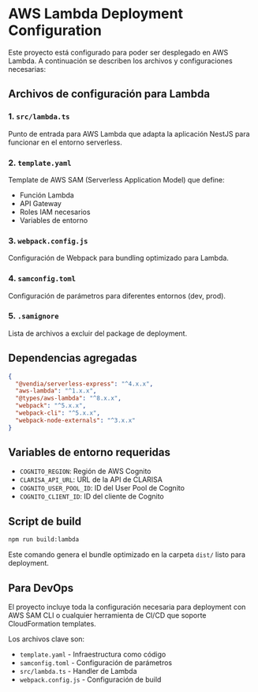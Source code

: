 # AWS Lambda Deployment Configuration

Este proyecto está configurado para poder ser desplegado en AWS Lambda. A continuación se describen los archivos y configuraciones necesarias:

## Archivos de configuración para Lambda

### 1. `src/lambda.ts`
Punto de entrada para AWS Lambda que adapta la aplicación NestJS para funcionar en el entorno serverless.

### 2. `template.yaml` 
Template de AWS SAM (Serverless Application Model) que define:
- Función Lambda
- API Gateway
- Roles IAM necesarios
- Variables de entorno

### 3. `webpack.config.js`
Configuración de Webpack para bundling optimizado para Lambda.

### 4. `samconfig.toml`
Configuración de parámetros para diferentes entornos (dev, prod).

### 5. `.samignore`
Lista de archivos a excluir del package de deployment.

## Dependencias agregadas

```json
{
  "@vendia/serverless-express": "^4.x.x",
  "aws-lambda": "^1.x.x",
  "@types/aws-lambda": "^8.x.x",
  "webpack": "^5.x.x",
  "webpack-cli": "^5.x.x",
  "webpack-node-externals": "^3.x.x"
}
```

## Variables de entorno requeridas

- `COGNITO_REGION`: Región de AWS Cognito
- `CLARISA_API_URL`: URL de la API de CLARISA
- `COGNITO_USER_POOL_ID`: ID del User Pool de Cognito
- `COGNITO_CLIENT_ID`: ID del cliente de Cognito

## Script de build

```bash
npm run build:lambda
```

Este comando genera el bundle optimizado en la carpeta `dist/` listo para deployment.

## Para DevOps

El proyecto incluye toda la configuración necesaria para deployment con AWS SAM CLI o cualquier herramienta de CI/CD que soporte CloudFormation templates.

Los archivos clave son:
- `template.yaml` - Infraestructura como código
- `samconfig.toml` - Configuración de parámetros
- `src/lambda.ts` - Handler de Lambda
- `webpack.config.js` - Configuración de build
